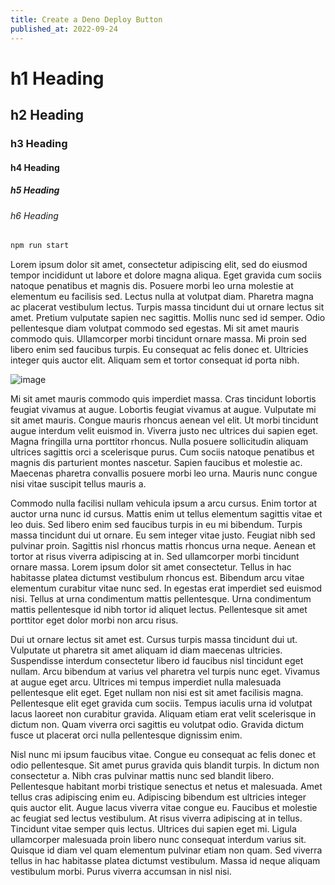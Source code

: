 ```yaml
---
title: Create a Deno Deploy Button
published_at: 2022-09-24
---
```


# h1 Heading

## h2 Heading

### h3 Heading

#### h4 Heading

##### h5 Heading

###### h6 Heading

```sh
npm run start
```

Lorem ipsum dolor sit amet, consectetur adipiscing elit, sed do eiusmod tempor
incididunt ut labore et dolore magna aliqua. Eget gravida cum sociis natoque
penatibus et magnis dis. Posuere morbi leo urna molestie at elementum eu
facilisis sed. Lectus nulla at volutpat diam. Pharetra magna ac placerat
vestibulum lectus. Turpis massa tincidunt dui ut ornare lectus sit amet. Pretium
vulputate sapien nec sagittis. Mollis nunc sed id semper. Odio pellentesque diam
volutpat commodo sed egestas. Mi sit amet mauris commodo quis. Ullamcorper morbi
tincidunt ornare massa. Mi proin sed libero enim sed faucibus turpis. Eu
consequat ac felis donec et. Ultricies integer quis auctor elit. Aliquam sem et
tortor consequat id porta nibh.

![image](https://unsplash.it/400/300)

Mi sit amet mauris commodo quis imperdiet massa. Cras tincidunt lobortis feugiat
vivamus at augue. Lobortis feugiat vivamus at augue. Vulputate mi sit amet
mauris. Congue mauris rhoncus aenean vel elit. Ut morbi tincidunt augue interdum
velit euismod in. Viverra justo nec ultrices dui sapien eget. Magna fringilla
urna porttitor rhoncus. Nulla posuere sollicitudin aliquam ultrices sagittis
orci a scelerisque purus. Cum sociis natoque penatibus et magnis dis parturient
montes nascetur. Sapien faucibus et molestie ac. Maecenas pharetra convallis
posuere morbi leo urna. Mauris nunc congue nisi vitae suscipit tellus mauris a.

Commodo nulla facilisi nullam vehicula ipsum a arcu cursus. Enim tortor at
auctor urna nunc id cursus. Mattis enim ut tellus elementum sagittis vitae et
leo duis. Sed libero enim sed faucibus turpis in eu mi bibendum. Turpis massa
tincidunt dui ut ornare. Eu sem integer vitae justo. Feugiat nibh sed pulvinar
proin. Sagittis nisl rhoncus mattis rhoncus urna neque. Aenean et tortor at
risus viverra adipiscing at in. Sed ullamcorper morbi tincidunt ornare massa.
Lorem ipsum dolor sit amet consectetur. Tellus in hac habitasse platea dictumst
vestibulum rhoncus est. Bibendum arcu vitae elementum curabitur vitae nunc sed.
In egestas erat imperdiet sed euismod nisi. Tellus at urna condimentum mattis
pellentesque. Urna condimentum mattis pellentesque id nibh tortor id aliquet
lectus. Pellentesque sit amet porttitor eget dolor morbi non arcu risus.

Dui ut ornare lectus sit amet est. Cursus turpis massa tincidunt dui ut.
Vulputate ut pharetra sit amet aliquam id diam maecenas ultricies. Suspendisse
interdum consectetur libero id faucibus nisl tincidunt eget nullam. Arcu
bibendum at varius vel pharetra vel turpis nunc eget. Vivamus at augue eget
arcu. Ultrices mi tempus imperdiet nulla malesuada pellentesque elit eget. Eget
nullam non nisi est sit amet facilisis magna. Pellentesque elit eget gravida cum
sociis. Tempus iaculis urna id volutpat lacus laoreet non curabitur gravida.
Aliquam etiam erat velit scelerisque in dictum non. Quam viverra orci sagittis
eu volutpat odio. Gravida dictum fusce ut placerat orci nulla pellentesque
dignissim enim.

Nisl nunc mi ipsum faucibus vitae. Congue eu consequat ac felis donec et odio
pellentesque. Sit amet purus gravida quis blandit turpis. In dictum non
consectetur a. Nibh cras pulvinar mattis nunc sed blandit libero. Pellentesque
habitant morbi tristique senectus et netus et malesuada. Amet tellus cras
adipiscing enim eu. Adipiscing bibendum est ultricies integer quis auctor elit.
Augue lacus viverra vitae congue eu. Faucibus et molestie ac feugiat sed lectus
vestibulum. At risus viverra adipiscing at in tellus. Tincidunt vitae semper
quis lectus. Ultrices dui sapien eget mi. Ligula ullamcorper malesuada proin
libero nunc consequat interdum varius sit. Quisque id diam vel quam elementum
pulvinar etiam non quam. Sed viverra tellus in hac habitasse platea dictumst
vestibulum. Massa id neque aliquam vestibulum morbi. Purus viverra accumsan in
nisl nisi.
